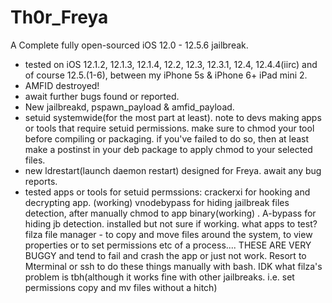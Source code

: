 # Th0r_Freya

A Complete fully open-sourced iOS 12.0 - 12.5.6 jailbreak. 
 
 - tested on iOS 12.1.2, 12.1.3, 12.1.4, 12.2, 12.3, 12.3.1, 12.4, 12.4.4(iirc) and of course 12.5.(1-6), between my iPhone 5s & iPhone 6+ iPad mini 2.
 - AMFID destroyed! 
 - await further bugs found or reported.
 - New jailbreakd, pspawn_payload & amfid_payload.
 - setuid systemwide(for the most part at least). note to devs making apps or tools that require setuid permissions. make sure to chmod your tool before compiling or packaging. if you've failed to do so, then at least make a postinst in your deb package to apply chmod to your selected files.
 - new ldrestart(launch daemon restart) designed for Freya. await any bug reports.
 - tested apps or tools for setuid permssions:
                crackerxi for hooking and decrypting app. (working)
                vnodebypass for hiding jailbreak files detection, after manually chmod to app binary(working) .
                A-bypass for hiding jb detection. installed but not sure if working. what apps to test?
                filza file manager - to copy and move files around the system, to view properties or to set permissions etc of a process.... THESE ARE VERY BUGGY and tend to fail and crash the app or just not work. Resort to Mterminal or ssh to do these things manually with bash. IDK what filza's problem is tbh(although it works fine with other jailbreaks. i.e. set permissions copy and mv files without a hitch)
 
